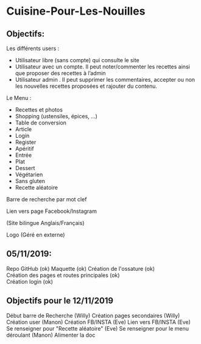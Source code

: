 # Cuisine-Pour-Les-Nouilles

## Objectifs:

Les différents users : 

-    Utilisateur libre (sans compte) qui consulte le site 
-    Utilisateur avec un compte. Il peut noter/commenter les recettes ainsi que proposer des recettes à l’admin
-    Utilisateur admin . Il peut supprimer les commentaires, accepter ou non les nouvelles recettes proposées et rajouter du contenu.

Le Menu : 

-    Recettes et photos
-    Shopping (ustensiles, épices, …)
-    Table de conversion 
-    Article 
-    Login 
-    Register
-    Apéritif
-    Entrée
-    Plat
-    Dessert
-    Végétarien
-    Sans gluten
-    Recette aléatoire 

Barre de recherche par mot clef 

Lien vers page Facebook/Instagram 

(Site bilingue Anglais/Français)

Logo (Géré en externe)  

## 05/11/2019:
Repo GitHub (ok)
Maquette (ok)
Création de l'ossature (ok)  
Création des pages et routes principales (ok)  
Création login (ok)  

## Objectifs pour le 12/11/2019
Début barre de Recherche (Willy)
Création pages secondaires (Willy)
Création user (Manon)
Création FB/INSTA (Eve)
Lien vers FB/INSTA (Eve)
Se renseigner pour "Recette aléatoire" (Eve)
Se renseigner pour le menu déroulant (Manon)
Alimenter la doc 


